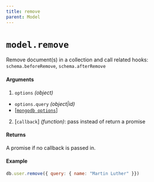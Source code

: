 ```yaml
---
title: remove
parent: Model
---
```


# `model.remove`

Remove document(s) in a collection and call related hooks: `schema.beforeRemove`,  `schema.afterRemove`

#### Arguments

1. `options` *(object)*
  - `options.query` *(object\|id)*
  - [[`mongodb options`](http://mongodb.github.io/node-mongodb-native/3.2/api/Collection.html#remove)]
2. [`callback`] *(function)*: pass instead of return a promise

#### Returns

A promise if no callback is passed in.

#### Example

```js
db.user.remove({ query: { name: "Martin Luther" }})
```
